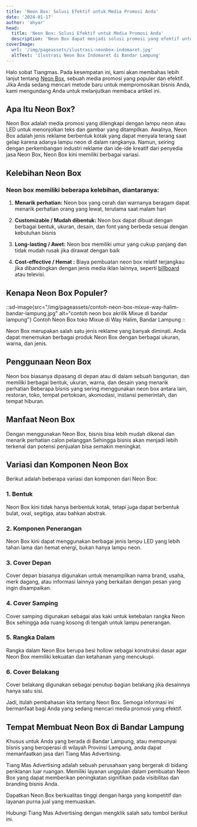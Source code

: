 ```yaml
---
title: 'Neon Box: Solusi Efektif untuk Media Promosi Anda'
date: '2024-01-17'
author: 'ahyar'
head:
  title: 'Neon Box: Solusi Efektif untuk Media Promosi Anda'
  description: 'Neon Box dapat menjadi solusi promosi yang efektif untuk bisnis Anda. Dalam artikel ini, kita akan membahas berbagai keuntungan menggunakan Neon Box sebagai media promosi, serta tips untuk memaksimalkan penggunaannya'
coverImage:
  url: '/img/pageassets/ilustrasi-neonbox-indomaret.jpg'
  altText: 'Ilustrasi Neon Box Indomaret di Bandar Lampung'
---
```

Halo sobat Tiangmas. Pada kesempatan ini, kami akan membahas lebih lanjut tentang [Neon Box](https://tiangmas.com/layanan/neon-box), sebuah media promosi yang populer dan efektif. Jika Anda sedang mencari metode baru untuk mempromosikan bisnis Anda, kami mengundang Anda untuk melanjutkan membaca artikel ini.

## Apa Itu Neon Box?
Neon Box adalah media promosi yang dilengkapi dengan lampu neon atau LED untuk menonjolkan teks dan gambar yang ditampilkan. Awalnya, Neon Box adalah jenis reklame berbentuk kotak yang dapat menyala terang saat gelap karena adanya lampu neon di dalam rangkanya. Namun, seiring dengan perkembangan industri reklame dan ide-ide kreatif dari penyedia jasa Neon Box, Neon Box kini memiliki berbagai variasi.

## Kelebihan Neon Box

### Neon box memiliki beberapa kelebihan, diantaranya:

1. **Menarik perhatian:** Neon box yang cerah dan warnanya beragam dapat menarik perhatian orang yang lewat, terutama saat malam hari

2. **Customizable / Mudah dibentuk:** Neon box dapat dibuat dengan berbagai bentuk, ukuran, desain, dan font yang berbeda sesuai dengan kebutuhan bisnis

3. **Long-lasting / Awet:** Neon box memiliki umur yang cukup panjang dan tidak mudah rusak jika dirawat dengan baik

4. **Cost-effective / Hemat :** Biaya pembuatan neon box relatif terjangkau jika dibandingkan dengan jenis media iklan lainnya, seperti [billboard](https://tiangmas.com/layanan/billboard) atau televisi.

## Kenapa Neon Box Populer?

::sd-image{src="/img/pageassets/contoh-neon-box-mixue-way-halim-bandar-lampung.jpg" alt="contoh neon box akrilik Mixue di bandar lampung"}
Contoh Neon Box toko Mixue di Way Halim, Bandar Lampung
::

Neon Box merupakan salah satu jenis reklame yang banyak diminati. Anda dapat menemukan berbagai produk Neon Box dengan berbagai ukuran, warna, dan jenis.

## Penggunaan Neon Box
Neon box biasanya dipasang di depan atau di dalam sebuah bangunan, dan memiliki berbagai bentuk, ukuran, warna, dan desain yang menarik perhatian Beberapa bisnis yang sering menggunakan neon box antara lain, restoran, toko, tempat pertokoan, akomodasi, instansi pemerintah, dan tempat hiburan.

## Manfaat Neon Box
Dengan menggunakan Neon Box, bisnis bisa lebih mudah dikenal dan menarik perhatian calon pelanggan Sehingga bisnis akan menjadi lebih terkenal dan potensi penjualan bisa semakin meningkat.

## Variasi dan Komponen Neon Box
Berikut adalah beberapa variasi dan komponen dari Neon Box:

### 1. Bentuk
Neon Box kini tidak hanya berbentuk kotak, tetapi juga dapat berbentuk bulat, oval, segitiga, atau bahkan abstrak.

### 2. Komponen Penerangan
Neon Box kini dapat menggunakan berbagai jenis lampu LED yang lebih tahan lama dan hemat energi, bukan hanya lampu neon.

### 3. Cover Depan
Cover depan biasanya digunakan untuk menampilkan nama brand, usaha, merk dagang, atau informasi lainnya yang berkaitan dengan pesan yang ingin disampaikan.

### 4. Cover Samping
Cover samping digunakan sebagai alas kaki untuk ketebalan rangka Neon Box sehingga ada ruang kosong di tengah untuk lampu penerangan.

### 5. Rangka Dalam
Rangka dalam Neon Box berupa besi hollow sebagai konstruksi dasar agar Neon Box memiliki kekuatan dan ketahanan yang mencukupi.

### 6. Cover Belakang
Cover belakang digunakan sebagai penutup bagian belakang jika desainnya hanya satu sisi.

Jadi, itulah pembahasan kita tentang Neon Box. Semoga informasi ini bermanfaat bagi Anda yang sedang mencari media promosi yang efektif.

## Tempat Membuat Neon Box di Bandar Lampung

Khusus untuk Anda yang berada di Bandar Lampung, atau mempunyai bisnis yang beroperasi di wilayah Provinsi Lampung, anda dapat memanfaatkan jasa dari Tiang Mas Advertising.

Tiang Mas Advertising adalah sebuah perusahaan yang bergerak di bidang periklanan luar ruangan.  Memiliki layanan unggulan dalam pembuatan Neon Box yang dapat memberikan peningkatan signifikan pada visibilitas dan branding bisnis Anda.

Dapatkan Neon Box berkualitas tinggi dengan harga yang kompetitif dan layanan purna jual yang memuaskan.

Hubungi Tiang Mas Advertising dengan mengklik salah satu tombol berikut ini.